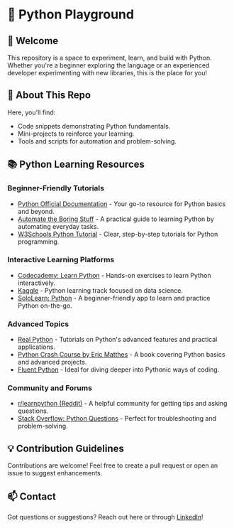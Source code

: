 # 🐍 Python Playground

## 🎉 Welcome  
This repository is a space to experiment, learn, and build with Python. Whether you're a beginner exploring the language or an experienced developer experimenting with new libraries, this is the place for you!

## 🚀 About This Repo  
Here, you'll find:  
- Code snippets demonstrating Python fundamentals.  
- Mini-projects to reinforce your learning.  
- Tools and scripts for automation and problem-solving.  

## 📚 Python Learning Resources  

### Beginner-Friendly Tutorials  
- [Python Official Documentation](https://docs.python.org/3/tutorial/) - Your go-to resource for Python basics and beyond.  
- [Automate the Boring Stuff](https://automatetheboringstuff.com/) - A practical guide to learning Python by automating everyday tasks.  
- [W3Schools Python Tutorial](https://www.w3schools.com/python/) - Clear, step-by-step tutorials for Python programming.

### Interactive Learning Platforms  
- [Codecademy: Learn Python](https://www.codecademy.com/learn/learn-python-3) - Hands-on exercises to learn Python interactively.  
- [Kaggle](https://www.kaggle.com/learn/python) - Python learning track focused on data science.  
- [SoloLearn: Python](https://www.sololearn.com/) - A beginner-friendly app to learn and practice Python on-the-go.  

### Advanced Topics  
- [Real Python](https://realpython.com/) - Tutorials on Python's advanced features and practical applications.  
- [Python Crash Course by Eric Matthes](https://nostarch.com/pythoncrashcourse2e) - A book covering Python basics and advanced projects.  
- [Fluent Python](https://www.oreilly.com/library/view/fluent-python-2nd/9781492056348/) - Ideal for diving deeper into Pythonic ways of coding.

### Community and Forums  
- [r/learnpython (Reddit)](https://www.reddit.com/r/learnpython/) - A helpful community for getting tips and asking questions.  
- [Stack Overflow: Python Questions](https://stackoverflow.com/questions/tagged/python) - Perfect for troubleshooting and problem-solving.

## 💡 Contribution Guidelines  
Contributions are welcome! Feel free to create a pull request or open an issue to suggest enhancements.

## 📫 Contact  
Got questions or suggestions? Reach out here or through [LinkedIn](https://www.linkedin.com/in/zachary-nicholas1341/)!
